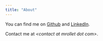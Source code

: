 ```yaml
---
title: "About"
---
```


You can find me on [Github](https://github.com/matletix/) and
[LinkedIn](https://linkedin.com/in/mrollet/).

Contact me at *\<contact at mrollet dot com\>*.
